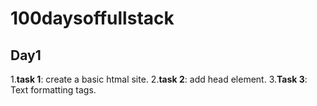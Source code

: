 # 100daysoffullstack


 ## Day1

 1.**task 1**: create a basic htmal site.
 2.**task 2**: add head element.
 3.**Task 3**: Text formatting tags.